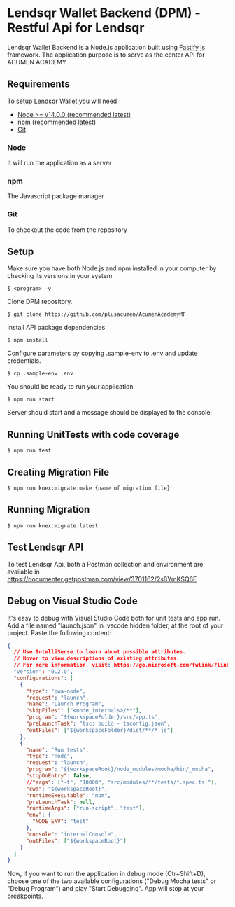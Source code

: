 # Lendsqr Wallet Backend (DPM) - Restful Api for Lendsqr

Lendsqr Wallet Backend is a Node.js application built using [Fastify js](https://www.fastify.io//) framework.
The application purpose is to serve as the center API for ACUMEN ACADEMY

## Requirements

To setup Lendsqr Wallet you will need

- [Node >= v14.0.0 (recommended latest)](https://nodejs.org/)
- [npm (recommended latest)](https://www.npmjs.com/)
- [Git](https://git-scm.com/)

### Node

It will run the application as a server

### npm

The Javascript package manager

### Git

To checkout the code from the repository

## Setup

Make sure you have both Node.js and npm installed in your computer by checking its versions in your system

```
$ <program> -v
```

Clone DPM repository.

```
$ git clone https://github.com/plusacumen/AcumenAcademyMF
```

Install API package dependencies

```
$ npm install
```

Configure parameters by copying .sample-env to .env and update credentials.

```
$ cp .sample-env .env

```

You should be ready to run your application

```
$ npm run start
```

Server should start and a message should be displayed to the console:

## Running UnitTests with code coverage

```
$ npm run test
```

## Creating Migration File

```
$ npm run knex:migrate:make {name of migration file}
```

## Running Migration

```
$ npm run knex:migrate:latest
```

## Test Lendsqr API

To test Lendsqr Api, both a Postman collection and environment are available in https://documenter.getpostman.com/view/3701162/2s8YmKSQ6F

## Debug on Visual Studio Code

It's easy to debug with Visual Studio Code both for unit tests and app run.
Add a file named "launch.json" in .vscode hidden folder, at the root of your project.
Paste the following content:

```json
{
  // Use IntelliSense to learn about possible attributes.
  // Hover to view descriptions of existing attributes.
  // For more information, visit: https://go.microsoft.com/fwlink/?linkid=830387
  "version": "0.2.0",
  "configurations": [
    {
      "type": "pwa-node",
      "request": "launch",
      "name": "Launch Program",
      "skipFiles": ["<node_internals>/**"],
      "program": "${workspaceFolder}/src/app.ts",
      "preLaunchTask": "tsc: build - tsconfig.json",
      "outFiles": ["${workspaceFolder}/dist/**/*.js"]
    },
    {
      "name": "Run tests",
      "type": "node",
      "request": "launch",
      "program": "${workspaceRoot}/node_modules/mocha/bin/_mocha",
      "stopOnEntry": false,
      //"args": ["-t", "10000", "src/modules/**/tests/*.spec.ts'"],
      "cwd": "${workspaceRoot}",
      "runtimeExecutable": "npm",
      "preLaunchTask": null,
      "runtimeArgs": ["run-script", "test"],
      "env": {
        "NODE_ENV": "test"
      },
      "console": "internalConsole",
      "outFiles": ["${workspaceRoot}"]
    }
  ]
}
```

Now, if you want to run the application in debug mode (Ctr+Shift+D), choose one of the two available configurations ("Debug Mocha tests" or "Debug Program") and play "Start Debugging".
App will stop at your breakpoints.
